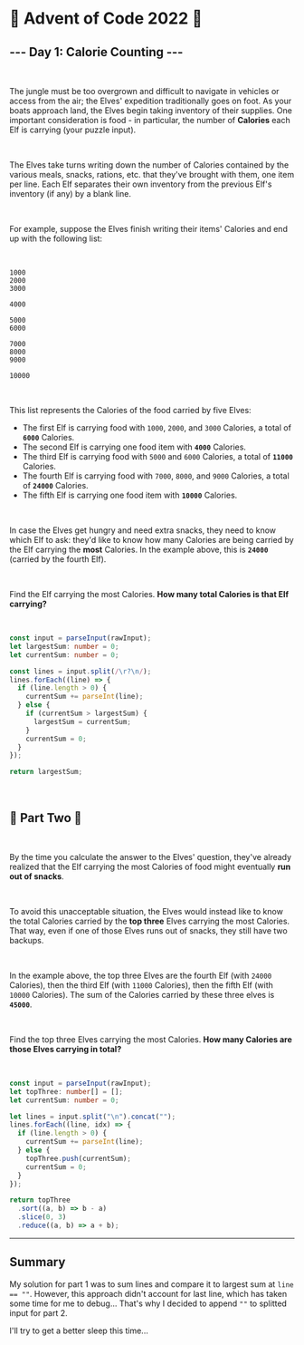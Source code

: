 # 🎄 Advent of Code 2022 🎄 <br />

## --- Day 1: Calorie Counting ---

<br />

The jungle must be too overgrown and difficult to navigate in vehicles or access from the air; the Elves' expedition traditionally goes on foot. As your boats approach land, the Elves begin taking inventory of their supplies. One important consideration is food - in particular, the number of **Calories** each Elf is carrying (your puzzle input).

<br />

The Elves take turns writing down the number of Calories contained by the various meals, snacks, rations, etc. that they've brought with them, one item per line. Each Elf separates their own inventory from the previous Elf's inventory (if any) by a blank line.

<br />

For example, suppose the Elves finish writing their items' Calories and end up with the following list:

<br />

```
1000
2000
3000

4000

5000
6000

7000
8000
9000

10000
```

<br />

This list represents the Calories of the food carried by five Elves:

- The first Elf is carrying food with `1000`, `2000`, and `3000` Calories, a total of **`6000`** Calories.
- The second Elf is carrying one food item with **`4000`** Calories.
- The third Elf is carrying food with `5000` and `6000` Calories, a total of **`11000`** Calories.
- The fourth Elf is carrying food with `7000`, `8000`, and `9000` Calories, a total of **`24000`** Calories.
- The fifth Elf is carrying one food item with **`10000`** Calories.

<br />

In case the Elves get hungry and need extra snacks, they need to know which Elf to ask: they'd like to know how many Calories are being carried by the Elf carrying the **most** Calories. In the example above, this is **`24000`** (carried by the fourth Elf).

<br />

Find the Elf carrying the most Calories. **How many total Calories is that Elf carrying?**

<br />

```typescript
const input = parseInput(rawInput);
let largestSum: number = 0;
let currentSum: number = 0;

const lines = input.split(/\r?\n/);
lines.forEach((line) => {
  if (line.length > 0) {
    currentSum += parseInt(line);
  } else {
    if (currentSum > largestSum) {
      largestSum = currentSum;
    }
    currentSum = 0;
  }
});

return largestSum;
```

<br />

## 🎄 Part Two 🎄

<br />

By the time you calculate the answer to the Elves' question, they've already realized that the Elf carrying the most Calories of food might eventually **run out of snacks**.

<br />

To avoid this unacceptable situation, the Elves would instead like to know the total Calories carried by the **top three** Elves carrying the most Calories. That way, even if one of those Elves runs out of snacks, they still have two backups.

<br />

In the example above, the top three Elves are the fourth Elf (with `24000` Calories), then the third Elf (with `11000` Calories), then the fifth Elf (with `10000` Calories). The sum of the Calories carried by these three elves is **`45000`**.

<br />

Find the top three Elves carrying the most Calories. **How many Calories are those Elves carrying in total?**

<br />

```typescript
const input = parseInput(rawInput);
let topThree: number[] = [];
let currentSum: number = 0;

let lines = input.split("\n").concat("");
lines.forEach((line, idx) => {
  if (line.length > 0) {
    currentSum += parseInt(line);
  } else {
    topThree.push(currentSum);
    currentSum = 0;
  }
});

return topThree
  .sort((a, b) => b - a)
  .slice(0, 3)
  .reduce((a, b) => a + b);
```

---

## Summary

My solution for part 1 was to sum lines and compare it to largest sum at `line == ""`. However, this approach didn't account for last line, which has taken some time for me to debug... That's why I decided to append `""` to splitted input for part 2.

I'll try to get a better sleep this time...
